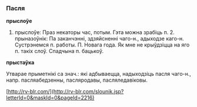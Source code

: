 ### Пасля
**прыслоўе**

1. прыслоўе: Праз некаторы час, потым. Гэта можна зрабіць п. 2. прыназоўнік: Па заканчэнні, здзяйсненні чаго-н., адыходзе каго-н. Сустрэнемся п. работы. П. Новага года. Як мне не крыўдзіцца на яго п. такіх слоў. Спадчына п. бацькоў.

**прыстаўка**

Утварае прыметнікі са знач.: які адбываецца, надыходзіць пасля чаго-н., напр. пасляабедзенны, пасляродавы, пасляледавіковы.

<a rel="author">[http://rv-blr.com/](http://rv-blr.com/slounik.jsp?letterId=0&maskId=0&pageId=2216)</a>
